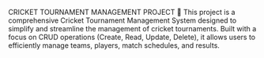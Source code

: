 CRICKET TOURNAMENT MANAGEMENT PROJECT 🏏
This project is a comprehensive Cricket Tournament Management System designed to simplify and streamline the management of cricket tournaments. Built with a focus on CRUD operations (Create, Read, Update, Delete), it allows users to efficiently manage teams, players, match schedules, and results.
